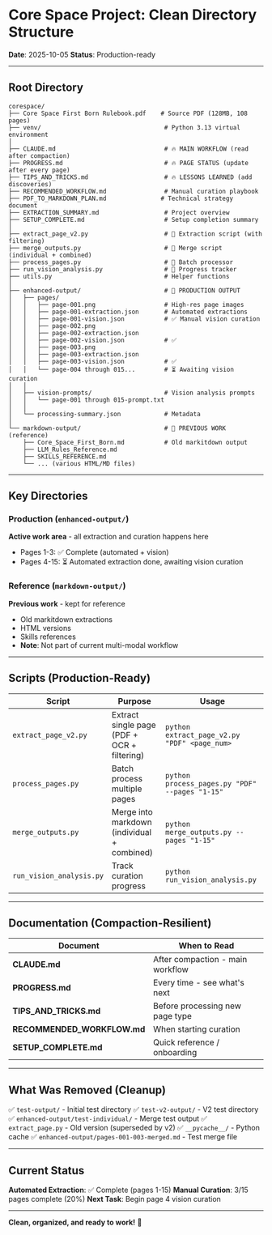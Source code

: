 # Core Space Project: Clean Directory Structure

**Date**: 2025-10-05
**Status**: Production-ready

---

## Root Directory

```
corespace/
├── Core Space First Born Rulebook.pdf    # Source PDF (128MB, 108 pages)
├── venv/                                  # Python 3.13 virtual environment
│
├── CLAUDE.md                              # 🔥 MAIN WORKFLOW (read after compaction)
├── PROGRESS.md                            # 🔥 PAGE STATUS (update after every page)
├── TIPS_AND_TRICKS.md                     # 🔥 LESSONS LEARNED (add discoveries)
├── RECOMMENDED_WORKFLOW.md                # Manual curation playbook
├── PDF_TO_MARKDOWN_PLAN.md               # Technical strategy document
├── EXTRACTION_SUMMARY.md                  # Project overview
├── SETUP_COMPLETE.md                      # Setup completion summary
│
├── extract_page_v2.py                     # 🔧 Extraction script (with filtering)
├── merge_outputs.py                       # 🔧 Merge script (individual + combined)
├── process_pages.py                       # 🔧 Batch processor
├── run_vision_analysis.py                 # 🔧 Progress tracker
├── utils.py                               # Helper functions
│
├── enhanced-output/                       # 📁 PRODUCTION OUTPUT
│   ├── pages/
│   │   ├── page-001.png                   # High-res page images
│   │   ├── page-001-extraction.json       # Automated extractions
│   │   ├── page-001-vision.json           # ✅ Manual vision curation
│   │   ├── page-002.png
│   │   ├── page-002-extraction.json
│   │   ├── page-002-vision.json           # ✅
│   │   ├── page-003.png
│   │   ├── page-003-extraction.json
│   │   ├── page-003-vision.json           # ✅
│   │   └── page-004 through 015...        # ⏳ Awaiting vision curation
│   │
│   ├── vision-prompts/                    # Vision analysis prompts
│   │   └── page-001 through 015-prompt.txt
│   │
│   └── processing-summary.json            # Metadata
│
└── markdown-output/                       # 📁 PREVIOUS WORK (reference)
    ├── Core_Space_First_Born.md           # Old markitdown output
    ├── LLM_Rules_Reference.md
    ├── SKILLS_REFERENCE.md
    └── ... (various HTML/MD files)
```

---

## Key Directories

### Production (`enhanced-output/`)
**Active work area** - all extraction and curation happens here
- Pages 1-3: ✅ Complete (automated + vision)
- Pages 4-15: ⏳ Automated extraction done, awaiting vision curation

### Reference (`markdown-output/`)
**Previous work** - kept for reference
- Old markitdown extractions
- HTML versions
- Skills references
- **Note**: Not part of current multi-modal workflow

---

## Scripts (Production-Ready)

| Script | Purpose | Usage |
|--------|---------|-------|
| `extract_page_v2.py` | Extract single page (PDF + OCR + filtering) | `python extract_page_v2.py "PDF" <page_num>` |
| `process_pages.py` | Batch process multiple pages | `python process_pages.py "PDF" --pages "1-15"` |
| `merge_outputs.py` | Merge into markdown (individual + combined) | `python merge_outputs.py --pages "1-15"` |
| `run_vision_analysis.py` | Track curation progress | `python run_vision_analysis.py` |

---

## Documentation (Compaction-Resilient)

| Document | When to Read |
|----------|-------------|
| **CLAUDE.md** | After compaction - main workflow |
| **PROGRESS.md** | Every time - see what's next |
| **TIPS_AND_TRICKS.md** | Before processing new page type |
| **RECOMMENDED_WORKFLOW.md** | When starting curation |
| **SETUP_COMPLETE.md** | Quick reference / onboarding |

---

## What Was Removed (Cleanup)

✅ `test-output/` - Initial test directory
✅ `test-v2-output/` - V2 test directory  
✅ `enhanced-output/test-individual/` - Merge test output
✅ `extract_page.py` - Old version (superseded by v2)
✅ `__pycache__/` - Python cache
✅ `enhanced-output/pages-001-003-merged.md` - Test merge file

---

## Current Status

**Automated Extraction**: ✅ Complete (pages 1-15)
**Manual Curation**: 3/15 pages complete (20%)
**Next Task**: Begin page 4 vision curation

---

**Clean, organized, and ready to work!** 🚀
